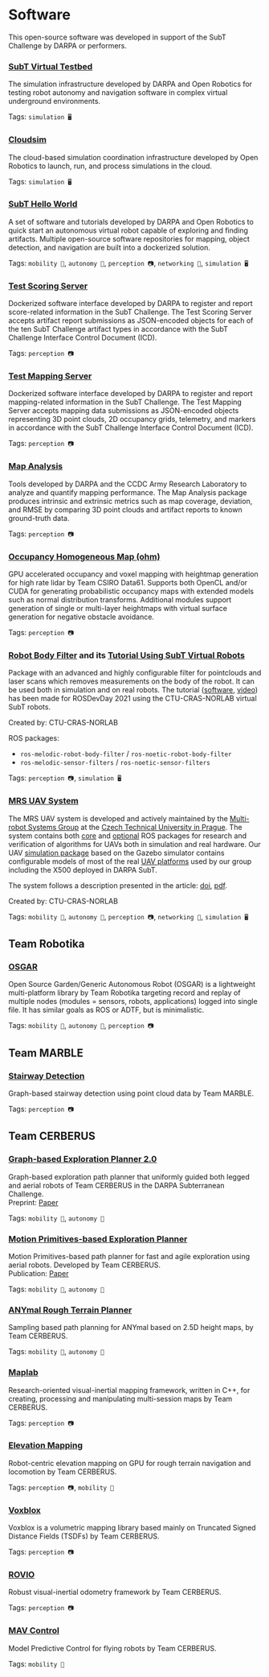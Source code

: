 # Software

This open-source software was developed in support of the SubT Challenge by DARPA or performers.

### [SubT Virtual Testbed](https://github.com/osrf/subt)

The simulation infrastructure developed by DARPA and Open Robotics for testing robot autonomy and navigation software in complex virtual underground environments.

Tags: `simulation 🖥️`

### [Cloudsim](https://gitlab.com/ignitionrobotics/web/cloudsim)

The cloud-based simulation coordination infrastructure developed by Open Robotics to launch, run, and process simulations in the cloud.

Tags: `simulation 🖥️`

### [SubT Hello World](https://github.com/osrf/subt_hello_world)

A set of software and tutorials developed by DARPA and Open Robotics to quick start an autonomous virtual robot capable of exploring and finding artifacts.
Multiple open-source software repositories for mapping, object detection, and navigation are built into a dockerized solution.

Tags: `mobility 🦵`, `autonomy 🧠`, `perception 📷`, `networking 📶`, `simulation 🖥️`

### [Test Scoring Server](https://bitbucket.org/subtchallenge/test_scoring_server)

Dockerized software interface developed by DARPA to register and report score-related information in the SubT Challenge. 
The Test Scoring Server accepts artifact report submissions as JSON-encoded objects for each of the ten SubT Challenge artifact types in accordance with the SubT Challenge Interface Control Document (ICD). 

Tags: `perception 📷`

### [Test Mapping Server](https://bitbucket.org/subtchallenge/test_mapping_server)

Dockerized software interface developed by DARPA to register and report mapping-related information in the SubT Challenge. 
The Test Mapping Server accepts mapping data submissions as JSON-encoded objects representing 3D point clouds, 2D occupancy grids, telemetry, and markers in accordance with the SubT Challenge Interface Control Document (ICD). 

Tags: `perception 📷`

### [Map Analysis](https://github.com/subtchallenge/map_analysis)

Tools developed by DARPA and the CCDC Army Research Laboratory to analyze and quantify mapping performance. 
The Map Analysis package produces intrinsic and extrinsic metrics such as map coverage, deviation, and RMSE by comparing 3D point clouds and artifact reports to known ground-truth data. 

Tags: `perception 📷`

### [Occupancy Homogeneous Map (ohm)](https://github.com/csiro-robotics/ohm)

GPU accelerated occupancy and voxel mapping with heightmap generation for high rate lidar by Team CSIRO Data61. Supports both OpenCL and/or CUDA for generating probabilistic occupancy maps with extended models such as normal distribution transforms. Additional modules support generation of single or multi-layer heightmaps with virtual surface generation for negative obstacle avoidance.

Tags: `perception 📷`

### [Robot Body Filter](https://github.com/peci1/robot_body_filter) and its [Tutorial Using SubT Virtual Robots](https://github.com/ctu-vras/rosdevday_cloud_filtering)

Package with an advanced and highly configurable filter for pointclouds and laser scans which removes measurements on the body of the robot. It can be used both in simulation and on real robots. The tutorial ([software](https://github.com/ctu-vras/rosdevday_cloud_filtering), [video](https://www.youtube.com/watch?v=j0ljV0uZy3Q)) has been made for ROSDevDay 2021 using the CTU-CRAS-NORLAB virtual SubT robots.

Created by: CTU-CRAS-NORLAB

ROS packages:
 - `ros-melodic-robot-body-filter` / `ros-noetic-robot-body-filter`
 - `ros-melodic-sensor-filters` / `ros-noetic-sensor-filters`

Tags: `perception 📷`, `simulation 🖥️`

### [MRS UAV System](https://github.com/ctu-mrs/mrs_uav_system.git)

The MRS UAV system is developed and actively maintained by the [Multi-robot Systems Group](http://mrs.felk.cvut.cz/) at the [Czech Technical University in Prague](https://www.cvut.cz/en). The system contains both [core](https://github.com/ctu-mrs/uav_core) and [optional](https://github.com/ctu-mrs/uav_modules) ROS packages for research and verification of algorithms for UAVs both in simulation and real hardware. Our UAV [simulation package](https://github.com/ctu-mrs/simulation) based on the Gazebo simulator contains configurable models of most of the real [UAV platforms](http://mrs.felk.cvut.cz/research/micro-aerial-vehicles) used by our group including the X500 deployed in DARPA SubT.

The system follows a description presented in the article: [doi](https://doi.org/10.1007/s10846-021-01383-5), [pdf](https://link.springer.com/content/pdf/10.1007/s10846-021-01383-5.pdf).

Created by: CTU-CRAS-NORLAB

Tags: `mobility 🦵`, `autonomy 🧠`, `perception 📷`, `networking 📶`, `simulation 🖥️`

## Team Robotika

### [OSGAR](https://github.com/robotika/osgar)

Open Source Garden/Generic Autonomous Robot (OSGAR) is a lightweight multi-platform library by Team Robotika targeting record and replay of multiple nodes (modules = sensors, robots, applications) logged into single file. It has similar goals as ROS or ADTF, but is minimalistic.

Tags: `mobility 🦵`, `autonomy 🧠`, `perception 📷`

## Team MARBLE

### [Stairway Detection](https://github.com/ThomasWestfechtel/StairwayDetection)

Graph-based stairway detection using point cloud data by Team MARBLE.

Tags: `perception 📷`

## Team CERBERUS

### [Graph-based Exploration Planner 2.0](https://github.com/ntnu-arl/gbplanner_ros)

Graph-based exploration path planner that uniformly guided both legged and aerial robots of Team CERBERUS in the DARPA Subterranean Challenge.  
Preprint: [Paper](https://arxiv.org/abs/2111.06482)

Tags: `mobility 🦵`, `autonomy 🧠` 

### [Motion Primitives-based Exploration Planner](https://github.com/ntnu-arl/mbplanner_ros)

Motion Primitives-based path planner for fast and agile exploration using aerial robots. Developed by Team CERBERUS.  
Publication: [Paper](https://ieeexplore.ieee.org/document/9196964)

Tags: `mobility 🦵`, `autonomy 🧠`

### [ANYmal Rough Terrain Planner](https://github.com/leggedrobotics/art_planner)

Sampling based path planning for ANYmal based on 2.5D height maps, by Team CERBERUS.

Tags: `mobility 🦵`, `autonomy 🧠`

### [Maplab](https://github.com/ethz-asl/maplab)

Research-oriented visual-inertial mapping framework, written in C++, for creating, processing and manipulating multi-session maps by Team CERBERUS.

Tags: `perception 📷`

### [Elevation Mapping](https://github.com/leggedrobotics/elevation_mapping_cupy)

Robot-centric elevation mapping on GPU for rough terrain navigation and locomotion by Team CERBERUS.

Tags: `perception 📷`, `mobility 🦵`

### [Voxblox](https://github.com/ethz-asl/voxblox)

Voxblox is a volumetric mapping library based mainly on Truncated Signed Distance Fields (TSDFs) by Team CERBERUS.

Tags: `perception 📷`

### [ROVIO](https://github.com/ethz-asl/rovio)

Robust visual-inertial odometry framework by Team CERBERUS.

Tags: `perception 📷`

### [MAV Control](https://github.com/ethz-asl/mav_control_rw)

Model Predictive Control for flying robots by Team CERBERUS.

Tags: `mobility 🦵`

